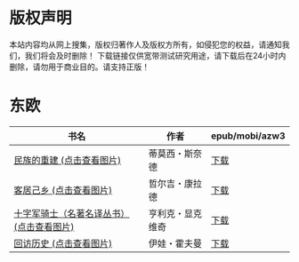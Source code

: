 # 版权声明

本站内容均从网上搜集，版权归著作人及版权方所有，如侵犯您的权益，请通知我们，我们将会及时删除！ 下载链接仅供宽带测试研究用途，请下载后在24小时内删除，请勿用于商业目的。请支持正版！

# 东欧

| 书名 | 作者 | epub/mobi/azw3 |
| --- | --- | --- |
| [民族的重建 (点击查看图片)](https://www.dushupai.com/attachment/2024/06/11/98aef055ad0f7df6.jpg) | 蒂莫西・斯奈德 | [下载](https://url89.ctfile.com/f/31084289-1375511398-d8e38f?p=8866) |
| [客居己乡 (点击查看图片)](https://www.dushupai.com/attachment/2024/06/10/e564b366e8ef96ac.jpg) | 哲尔吉・康拉德 | [下载](https://url89.ctfile.com/f/31084289-1356995098-63b0d5?p=8866) |
| [十字军骑士（名著名译丛书） (点击查看图片)](https://www.dushupai.com/attachment/2024/06/06/0d93c7f10895ed1f.jpg) | 亨利克・显克维奇 | [下载](https://url89.ctfile.com/f/31084289-1357034416-c53e79?p=8866) |
| [回访历史 (点击查看图片)](https://www.dushupai.com/attachment/2024/06/04/f12551422404515c.jpg) | 伊娃・霍夫曼 | [下载](https://url89.ctfile.com/f/31084289-1357023670-9aac87?p=8866) |

